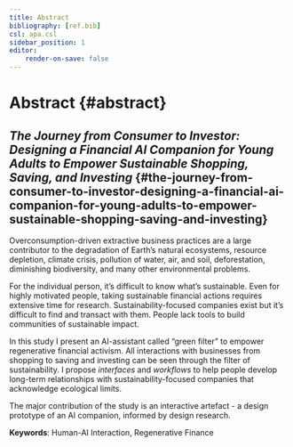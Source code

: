 ```yaml
---
title: Abstract
bibliography: [ref.bib]
csl: apa.csl
sidebar_position: 1
editor:
    render-on-save: false
---
```


# Abstract {#abstract}

## *The Journey from Consumer to Investor: Designing a Financial AI Companion for Young Adults to Empower Sustainable Shopping, Saving, and Investing* {#the-journey-from-consumer-to-investor-designing-a-financial-ai-companion-for-young-adults-to-empower-sustainable-shopping-saving-and-investing}

Overconsumption-driven extractive business practices are a large contributor to the degradation of Earth’s natural ecosystems, resource depletion, climate crisis, pollution of water, air, and soil, deforestation, diminishing biodiversity, and many other environmental problems.

For the individual person, it’s difficult to know what’s sustainable. Even for highly motivated people, taking sustainable financial actions requires extensive time for research. Sustainability-focused companies exist but it’s difficult to find and transact with them. People lack tools to build communities of sustainable impact.

In this study I present an AI-assistant called “green filter” to empower regenerative financial activism. All interactions with businesses from shopping to saving and investing can be seen through the filter of sustainability. I propose *interfaces* and *workflows* to help people develop long-term relationships with sustainability-focused companies that acknowledge ecological limits.

The major contribution of the study is an interactive artefact - a design prototype of an AI companion, informed by design research.

**Keywords**: Human-AI Interaction, Regenerative Finance
